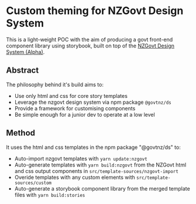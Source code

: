# Custom theming for NZGovt Design System

This is a light-weight POC with the aim of producing a govt front-end component library using storybook, built on top of the [NZGovt Design System (Alpha)](https://github.com/GOVTNZ/govtnz-design-system).

## Abstract

The philosophy behind it's build aims to:

* Use only html and css for core story templates
* Leverage the nzgovt design system via npm package `@govtnz/ds`
* Provide a framework for customising components
* Be simple enough for a junior dev to operate at a low level

## Method

It uses the html and css templates in the npm package "@govtnz/ds" to:

* Auto-import nzgovt templates with `yarn update:nzgovt`
* Auto-generate templates with `yarn build:nzgovt` from the NZGovt html and css output components in `src/template-sources/nzgovt-import`
* Overide templates with any custom elements with `src/template-sources/custom`
* Auto-generate a storybook component library from the merged template files with `yarn build:stories`
